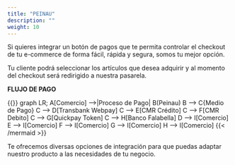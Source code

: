 ```yaml
---
title: "PEINAU"
description: ""
weight: 10
---
```


Si quieres integrar un botón de pagos que te permita controlar el checkout de tu e-commerce de forma fácil, rápida y segura, somos tu mejor opción.

Tu cliente podrá seleccionar los artículos que desea adquirir y al momento del checkout será redirigido a nuestra pasarela.

**FLUJO DE PAGO**

{{<mermaid align="left">}}
graph LR;
    A[Comercio] -->|Proceso de Pago| B(Peinau)
    B --> C{Medio de Pago}
    C --> D[Transbank Webpay]
    C --> E[CMR Crédito]
    C --> F[CMR Debito]
    C --> G[Quickpay Token]
    C --> H[Banco Falabella]
    D --> I[Comercio]
    E --> I[Comercio]
    F --> I[Comercio]
    G --> I[Comercio]
    H --> I[Comercio]
{{< /mermaid >}}
    
Te ofrecemos diversas opciones de integración para que puedas adaptar nuestro producto a las necesidades de tu negocio.
